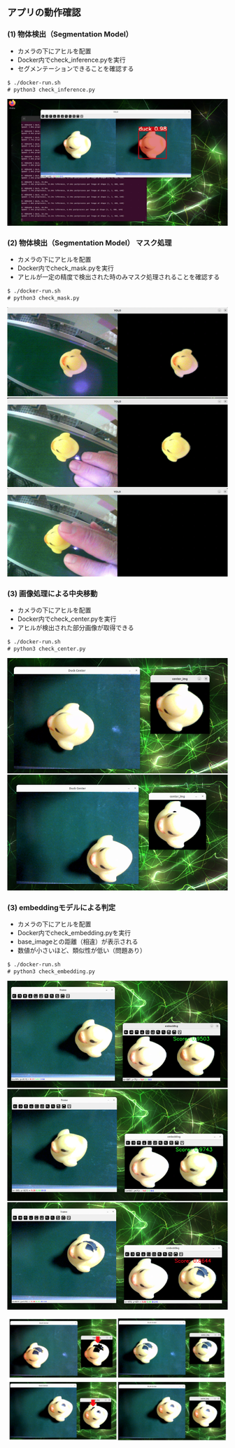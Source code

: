 
## アプリの動作確認

### (1) 物体検出（Segmentation Model）

* カメラの下にアヒルを配置
* Docker内でcheck_inference.pyを実行
* セグメンテーションできることを確認する

```
$ ./docker-run.sh
# python3 check_inference.py
```

![](images/023.png)



### (2) 物体検出（Segmentation Model） マスク処理

* カメラの下にアヒルを配置
* Docker内でcheck_mask.pyを実行
* アヒルが一定の精度で検出された時のみマスク処理されることを確認する

```
$ ./docker-run.sh
# python3 check_mask.py
```

![](images/024.png)
![](images/025.png)
![](images/026.png)

### (3) 画像処理による中央移動

* カメラの下にアヒルを配置
* Docker内でcheck_center.pyを実行
* アヒルが検出された部分画像が取得できる

```
$ ./docker-run.sh
# python3 check_center.py
```

![](images/027.png)
![](images/028.png)

### (3) embeddingモデルによる判定

* カメラの下にアヒルを配置
* Docker内でcheck_embedding.pyを実行
* base_imageとの距離（相違）が表示される
* 数値が小さいほど、類似性が低い（問題あり）  

```
$ ./docker-run.sh
# python3 check_embedding.py
```

![](images/029.png)
![](images/030.png)
![](images/031.png)



![](images/033.png)

